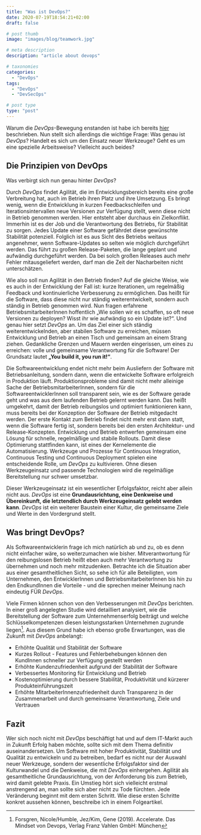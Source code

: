 ```yaml
---
title: "Was ist DevOps?"
date: 2020-07-19T18:54:21+02:00
draft: false

# post thumb
image: "images/blog/teamwork.jpg"

# meta description
description: "article about devops"

# taxonomies
categories: 
  - "DevOps"
tags:
  - "DevOps"
  - "DevSecOps"

# post type
type: "post"
---
```



Warum die *DevOps*-Bewegung enstanden ist habe ich bereits [hier](/blog/hey-machen-wir-doch-devops) beschrieben.
Nun stellt sich allerdings die wichtige Frage: Was genau ist *DevOps*? 
Handelt es sich um den Einsatz neuer Werkzeuge? Geht es um eine spezielle Arbeitsweise? Vielleicht auch beides?


## Die Prinzipien von DevOps

Was verbirgt sich nun genau hinter *DevOps*?

Durch *DevOps* findet Agilität, die im Entwicklungsbereich bereits eine große Verbreitung hat, auch im Betrieb ihren Platz und ihre Umsetzung. 
Es bringt wenig, wenn die Entwicklung in kurzen Feedbackschleifen und Iterationsintervallen neue Versionen zur Verfügung stellt, wenn diese nicht in Betrieb genommen werden. Hier entsteht aber durchaus ein Zielkonflikt. Immerhin ist es der Job und die Verantwortung des Betriebs, für Stabilität zu sorgen. 
Jedes Update einer Software gefährdet diese gewünschte Stabilität potenziell. Folglich ist es aus Sicht des Betriebs weitaus angenehmer, wenn Software-Updates so selten wie möglich durchgeführt werden. Das führt zu großen Release-Paketen, die lange geplant und aufwändig durchgeführt werden. Da bei solch großen Releases auch mehr Fehler mitausgeliefert werden, darf man die Zeit der Nacharbeiten nicht unterschätzen.


Wie also soll nun Agilität in den Betrieb finden? 
Auf die gleiche Weise, wie es auch in der Entwicklung der Fall ist: kurze Iterationen, um regelmäßig Feedback und kontinuierliche Verbesserung zu ermöglichen. Das heißt für die Software, dass diese nicht nur ständig weiterentwickelt, sondern auch ständig in Betrieb genommen wird. 
Nun fragen erfahrene BetriebsmitarbeiterInnen hoffentlich „Wie sollen wir es schaffen, so oft neue Versionen zu deployen? Wisst ihr wie aufwändig so ein Update ist?“. 
Und genau hier setzt *DevOps* an. 
Um das Ziel einer sich ständig weiterentwickelnden, aber stabilen Software zu erreichen, müssen Entwicklung und Betrieb an einen Tisch und gemeinsam an einem Strang ziehen. Gedankliche Grenzen und Mauern werden eingerissen, um eines zu erreichen: volle und gemeinsame Verantwortung für die Software!
Der Grundsatz lautet **„You build it, you run it!“**.


Die Softwareentwicklung endet nicht mehr beim Ausliefern der Software mit Betriebsanleitung, sondern dann, wenn die entwickelte Software erfolgreich in Produktion läuft. Produktionsprobleme sind damit nicht mehr alleinige Sache der BetriebsmitarbeiterInnen, sondern für die SoftwareentwicklerInnen soll transparent sein, wie es der Software gerade geht und was aus dem laufenden Betrieb gelernt werden kann. Das heißt umgekehrt, damit der Betrieb reibungslos und optimiert funktionieren kann, muss bereits bei der Konzeption der Software der Betrieb mitgedacht werden. Der erste Kontakt zum Betrieb findet nicht mehr erst dann statt, wenn die Software fertig ist, sondern bereits bei den ersten Architektur- und Release-Konzepten. Entwicklung und Betrieb entwerfen gemeinsam eine Lösung für schnelle, regelmäßige und stabile Rollouts. 
Damit diese Optimierung stattfinden kann, ist eines der Kernelemente die Automatisierung. Werkzeuge und Prozesse für Continuous Integration, Continuous Testing und Continuous Deployment spielen eine entscheidende Rolle, um *DevOps* zu kultivieren. Ohne diesen Werkzeugeinsatz und passende Technologien wird die regelmäßige Bereitstellung nur schwer umsetzbar.


Dieser Werkzeugeinsatz ist ein wesentlicher Erfolgsfaktor, reicht aber allein nicht aus. *DevOps* ist eine **Grundausrichtung, eine Denkweise und Übereinkunft, die letztendlich durch Werkzeugeinsatz gelebt werden kann**. *DevOps* ist ein weiterer Baustein einer Kultur, die gemeinsame Ziele und Werte in den Vordergrund stellt. 

## Was bringt DevOps?

Als Softwareentwicklerin frage ich mich natürlich ab und zu, ob es denn nicht einfacher wäre, so weiterzumachen wie bisher. 
Mitverantwortung für den reibungslosen Betrieb heißt eben auch mehr Verantwortung zu übernehmen und noch mehr mitzudenken. 
Betrachte ich die Situation aber aus einer gesamtheitlichen Sicht, so sehe ich für alle Beteiligten, vom Unternehmen, den EntwicklerInnen und BetriebsmitarbeiterInnen bis hin zu den EndkundInnen die Vorteile - und die sprechen meiner Meinung nach eindeutig FÜR *DevOps*.


Viele Firmen können schon von den Verbesserungen mit *DevOps* berichten. In einer groß angelegten Studie wird detailliert analysiert, wie die Bereitstellung der Software zum Unternehmenserfolg beiträgt und welche Schlüsselkompetenzen diesen leistungsstarken Unternehmen zugrunde liegen[^1]. 
Aus diesem Grund habe ich ebenso große Erwartungen, was die Zukunft mit *DevOps* anbelangt:
-	Erhöhte Qualität und Stabilität der Software
-	Kurzes Rollout - Features und Fehlerbehebungen können den KundInnen schneller zur Verfügung gestellt werden
-	Erhöhte Kundenzufriedenheit aufgrund der Stabilität der Software 
-	Verbessertes Monitoring für Entwicklung und Betrieb
-	Kostenoptimierung durch bessere Stabilität, Produktivität und kürzerer Produkteinführungszeit
-	Erhöhte MitarbeiterInnenzufriedenheit durch Transparenz in der Zusammenarbeit und durch gemeinsame Verantwortung, Ziele und Vertrauen


## Fazit
Wer sich noch nicht mit *DevOps* beschäftigt hat und auf dem IT-Markt auch in Zukunft Erfolg haben möchte, sollte sich mit dem Thema definitiv auseinandersetzen. Um Software mit hoher Produktivität, Stabilität und Qualität zu entwickeln und zu betreiben, bedarf es nicht nur der Auswahl neuer Werkzeuge, sondern der wesentliche Erfolgsfaktor sind der Kulturwandel und die Denkweise, die mit *DevOps* einhergehen. Agilität als gesamtheitliche Grundausrichtung, von der Anforderung bis zum Betrieb, wird damit gelebte Praxis. Ein Umstieg hört sich vielleicht erstmal anstrengend an, man sollte sich aber nicht zu Tode fürchten. Jede Veränderung beginnt mit dem ersten Schritt. Wie diese ersten Schritte konkret aussehen können, beschreibe ich in einem Folgeartikel.


[^1]: Forsgren, Nicole/Humble, Jez/Kim, Gene (2019). Accelerate. Das Mindset von Devops, Verlag Franz Vahlen GmbH: München


